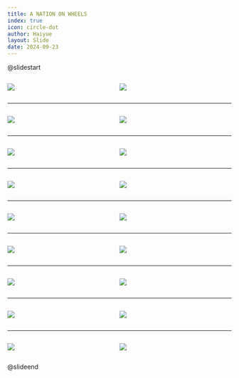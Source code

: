 ```yaml
---
title: A NATION ON WHEELS
index: true
icon: circle-dot
author: Haiyue
layout: Slide
date: 2024-09-23
---
```

 
@slidestart

<div style="display:flex">
<div style="flex:1">

![](https://raw.githubusercontent.com/yclord/reading/refs/heads/master/english/Level-P/A%20NATION%20ON%20WHEELS/001.webp)
</div>
<div style="flex:1">

![](https://raw.githubusercontent.com/yclord/reading/refs/heads/master/english/Level-P/A%20NATION%20ON%20WHEELS/002.webp)
</div>
</div>

---

<div style="display:flex">
<div style="flex:1">

![](https://raw.githubusercontent.com/yclord/reading/refs/heads/master/english/Level-P/A%20NATION%20ON%20WHEELS/003.webp)
</div>
<div style="flex:1">

![](https://raw.githubusercontent.com/yclord/reading/refs/heads/master/english/Level-P/A%20NATION%20ON%20WHEELS/004.webp)
</div>
</div>

---

<div style="display:flex">
<div style="flex:1">

![](https://raw.githubusercontent.com/yclord/reading/refs/heads/master/english/Level-P/A%20NATION%20ON%20WHEELS/005.webp)
</div>
<div style="flex:1">

![](https://raw.githubusercontent.com/yclord/reading/refs/heads/master/english/Level-P/A%20NATION%20ON%20WHEELS/006.webp)
</div>
</div>

---

<div style="display:flex">
<div style="flex:1">

![](https://raw.githubusercontent.com/yclord/reading/refs/heads/master/english/Level-P/A%20NATION%20ON%20WHEELS/007.webp)
</div>
<div style="flex:1">

![](https://raw.githubusercontent.com/yclord/reading/refs/heads/master/english/Level-P/A%20NATION%20ON%20WHEELS/008.webp)
</div>
</div>

---

<div style="display:flex">
<div style="flex:1">

![](https://raw.githubusercontent.com/yclord/reading/refs/heads/master/english/Level-P/A%20NATION%20ON%20WHEELS/009.webp)
</div>
<div style="flex:1">

![](https://raw.githubusercontent.com/yclord/reading/refs/heads/master/english/Level-P/A%20NATION%20ON%20WHEELS/010.webp)
</div>
</div>

---

<div style="display:flex">
<div style="flex:1">

![](https://raw.githubusercontent.com/yclord/reading/refs/heads/master/english/Level-P/A%20NATION%20ON%20WHEELS/011.webp)
</div>
<div style="flex:1">

![](https://raw.githubusercontent.com/yclord/reading/refs/heads/master/english/Level-P/A%20NATION%20ON%20WHEELS/012.webp)
</div>
</div>

---

<div style="display:flex">
<div style="flex:1">

![](https://raw.githubusercontent.com/yclord/reading/refs/heads/master/english/Level-P/A%20NATION%20ON%20WHEELS/013.webp)
</div>
<div style="flex:1">

![](https://raw.githubusercontent.com/yclord/reading/refs/heads/master/english/Level-P/A%20NATION%20ON%20WHEELS/014.webp)
</div>
</div>

---

<div style="display:flex">
<div style="flex:1">

![](https://raw.githubusercontent.com/yclord/reading/refs/heads/master/english/Level-P/A%20NATION%20ON%20WHEELS/015.webp)
</div>
<div style="flex:1">

![](https://raw.githubusercontent.com/yclord/reading/refs/heads/master/english/Level-P/A%20NATION%20ON%20WHEELS/016.webp)
</div>
</div>

---

<div style="display:flex">
<div style="flex:1">

![](https://raw.githubusercontent.com/yclord/reading/refs/heads/master/english/Level-P/A%20NATION%20ON%20WHEELS/017.webp)
</div>
<div style="flex:1">

![](https://raw.githubusercontent.com/yclord/reading/refs/heads/master/english/Level-P/A%20NATION%20ON%20WHEELS/018.webp)
</div>
</div>

@slideend
